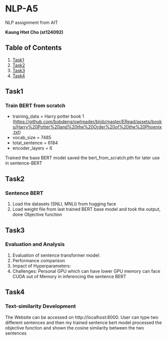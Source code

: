 # NLP-A5
NLP assignment from AIT

**Kaung Htet Cho (st124092)**

## Table of Contents
1. [Task1](#Task1)
2. [Task2](#Task2)
3. [Task3](#Task3)
4. [Task4](#Task4)


## Task1
### Train BERT from scratch

- training_data = Harry potter book 1 (https://github.com/bobdeng/owlreader/blob/master/ERead/assets/books/Harry%20Potter%20and%20the%20Order%20of%20the%20Phoenix.txt)
- vocab_size = 7485
- total_sentence = 6184
- encoder_layers = 6

Trained the base BERT model saved the bert_from_scratch.pth for later use in sentence-BERT

## Task2
### Sentence BERT 

1. Load the datasets (SNLI, MNLI) from hugging face
2. Load weight file from last trained BERT base model and took the output, done Objective function

## Task3
### Evaluation and Analysis

1. Evaluation of sentence transformer model: 
2. Performance comparison
3. Impact of Hyperparameters: 
4. Challenges: Personal GPU which can have lower GPU memory can face CUDA out of Memory in inferencing the sentence BERT

## Task4
### Text-similarity Development

The Website can be accessed on http://localhost:8000. User can type two different sentences and then my trained sentence bert model processed the objective function and shown the cosine similarity between the two sentences

